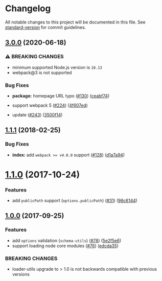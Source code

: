 # Changelog

All notable changes to this project will be documented in this file. See [standard-version](https://github.com/conventional-changelog/standard-version) for commit guidelines.

## [3.0.0](https://github.com/webpack-contrib/worker-loader/compare/v1.1.1...v3.0.0) (2020-06-18)


### ⚠ BREAKING CHANGES

* minimum supported Node.js version is `10.13`
* webpack@3 is not supported

### Bug Fixes

* **package:** homepage URL typo ([#130](https://github.com/webpack-contrib/worker-loader/issues/130)) ([ceabf74](https://github.com/webpack-contrib/worker-loader/commit/ceabf74d81b9612325355b0b4e9990971eb1966b))


* support webpack 5 ([#224](https://github.com/webpack-contrib/worker-loader/issues/224)) ([4f607ed](https://github.com/webpack-contrib/worker-loader/commit/4f607edc870f19b1ec5edb728c4032245601e4ed))
* update ([#243](https://github.com/webpack-contrib/worker-loader/issues/243)) ([3500f14](https://github.com/webpack-contrib/worker-loader/commit/3500f14083b5ca2bb953b2919ec1ffc7bc373b2b))

<a name="1.1.1"></a>
## [1.1.1](https://github.com/webpack-contrib/worker-loader/compare/v1.1.0...v1.1.1) (2018-02-25)


### Bug Fixes

* **index:** add `webpack >= v4.0.0` support ([#128](https://github.com/webpack-contrib/worker-loader/issues/128)) ([d1a7a94](https://github.com/webpack-contrib/worker-loader/commit/d1a7a94))



<a name="1.1.0"></a>
# [1.1.0](https://github.com/webpack-contrib/worker-loader/compare/v1.0.0...v1.1.0) (2017-10-24)


### Features

* add `publicPath` support (`options.publicPath`) ([#31](https://github.com/webpack-contrib/worker-loader/issues/31)) ([96c6144](https://github.com/webpack-contrib/worker-loader/commit/96c6144))



<a name="1.0.0"></a>
## [1.0.0](https://github.com/webpack-contrib/worker-loader/compare/v0.8.0...v1.0.0) (2017-09-25)


### Features

* add `options` validation (`schema-utils`) ([#78](https://github.com/webpack-contrib/worker-loader/issues/78)) ([5e2f5e6](https://github.com/webpack-contrib/worker-loader/commit/5e2f5e6))
* support loading node core modules ([#76](https://github.com/webpack-contrib/worker-loader/issues/76)) ([edcda35](https://github.com/webpack-contrib/worker-loader/commit/edcda35))


### BREAKING CHANGES

* loader-utils upgrade to > 1.0 is not backwards
compatible with previous versions
